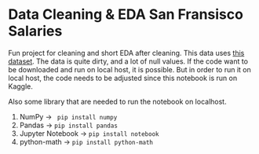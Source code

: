 # Data Cleaning & EDA San Fransisco Salaries
Fun project for cleaning and short EDA after cleaning. This data uses [this dataset](https://www.kaggle.com/datasets/kaggle/sf-salaries).
The data is quite dirty, and a lot of null values.
If the code want to be downloaded and run on local host, it is possible. But in order to run it on local host, the code needs to be adjusted since this notebook is run on Kaggle.

Also some library that are needed to run the notebook on localhost.
1. NumPy -> ``` pip install numpy```
3. Pandas -> ```pip install pandas```
5. Jupyter Notebook -> ```pip install notebook```
6. python-math -> ```pip install python-math```
